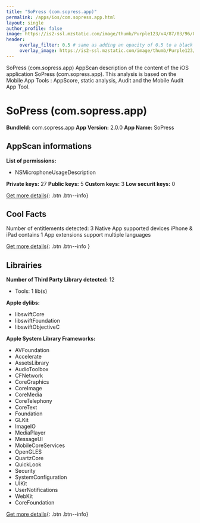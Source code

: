```yaml
---
title: "SoPress (com.sopress.app)"
permalink: /apps/ios/com.sopress.app.html
layout: single
author_profile: false
image: https://is2-ssl.mzstatic.com/image/thumb/Purple123/v4/87/03/96/87039609-a9d2-173a-5434-2569478809fb/AppIcon-0-0-1x_U007emarketing-0-0-0-7-0-0-sRGB-0-0-0-GLES2_U002c0-512MB-85-220-0-0.png/512x512bb.jpg
header: 
     overlay_filter: 0.5 # same as adding an opacity of 0.5 to a black background
     overlay_image: https://is2-ssl.mzstatic.com/image/thumb/Purple123/v4/87/03/96/87039609-a9d2-173a-5434-2569478809fb/AppIcon-0-0-1x_U007emarketing-0-0-0-7-0-0-sRGB-0-0-0-GLES2_U002c0-512MB-85-220-0-0.png/512x512bb.jpg
---
```

SoPress (com.sopress.app) AppScan description of the content of the iOS application SoPress (com.sopress.app). This analysis is based on the Mobile App Tools : AppScore, static analysis, Audit and the Mobile Audit App Tool.

# SoPress (com.sopress.app)

**BundleId:** com.sopress.app
**App Version:** 2.0.0
**App Name:** SoPress


## AppScan informations 

**List of permissions:** 
- NSMicrophoneUsageDescription
  
  
**Private keys:** 27
**Public keys:** 5
**Custom keys:** 3
**Low securit keys:** 0
  
[Get more details](/pricing.html){: .btn .btn--info}

## Cool Facts

Number of entitlements detected: 3
Native App
supported devices iPhone & iPad
contains 1 App extensions
support multiple languages
  
[Get more details](/pricing.html){: .btn .btn--info }

## Librairies 
**Number of Third Party Library detected:** 12
- Tools: 1 lib(s)


**Apple dylibs:**
- libswiftCore
- libswiftFoundation
- libswiftObjectiveC


**Apple System Library Frameworks:**
- AVFoundation
- Accelerate
- AssetsLibrary
- AudioToolbox
- CFNetwork
- CoreGraphics
- CoreImage
- CoreMedia
- CoreTelephony
- CoreText
- Foundation
- GLKit
- ImageIO
- MediaPlayer
- MessageUI
- MobileCoreServices
- OpenGLES
- QuartzCore
- QuickLook
- Security
- SystemConfiguration
- UIKit
- UserNotifications
- WebKit
- CoreFoundation


  
[Get more details](/pricing.html){: .btn .btn--info}

